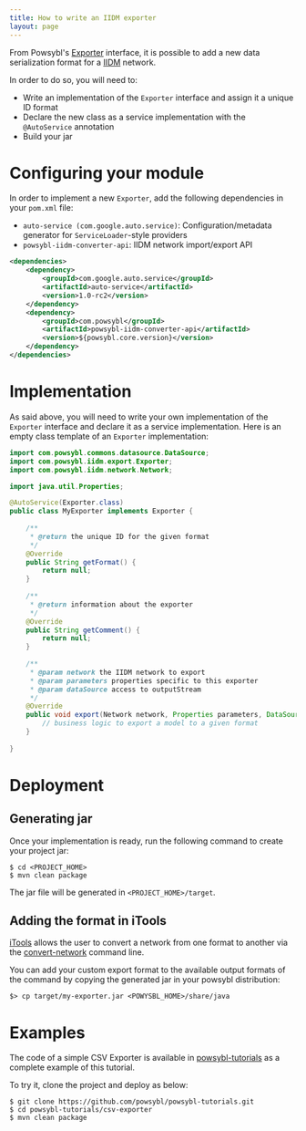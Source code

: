```yaml
---
title: How to write an IIDM exporter
layout: page
---
```


From Powsybl's [Exporter](../../iidm/exporter/index.md) interface, it is possible to add a new data serialization format
for a [IIDM](../../iidm/model/index.md) network.

In order to do so, you will need to:
- Write an implementation of the `Exporter` interface and assign it a unique ID format
- Declare the new class as a service implementation with the `@AutoService` annotation
- Build your jar

# Configuring your module

In order to implement a new `Exporter`, add the following dependencies in your `pom.xml` file:
- `auto-service (com.google.auto.service)`: Configuration/metadata generator for `ServiceLoader`-style providers
- `powsybl-iidm-converter-api`:  IIDM network import/export API

```xml
<dependencies>
    <dependency>
        <groupId>com.google.auto.service</groupId>
        <artifactId>auto-service</artifactId>
        <version>1.0-rc2</version>
    </dependency>
    <dependency>
        <groupId>com.powsybl</groupId>
        <artifactId>powsybl-iidm-converter-api</artifactId>
        <version>${powsybl.core.version}</version>
    </dependency>
</dependencies>
```

# Implementation

As said above, you will need to write your own implementation of the `Exporter` interface and declare it as a service
implementation. Here is an empty class template of an `Exporter` implementation:

```java
import com.powsybl.commons.datasource.DataSource;
import com.powsybl.iidm.export.Exporter;
import com.powsybl.iidm.network.Network;

import java.util.Properties;

@AutoService(Exporter.class)
public class MyExporter implements Exporter {
    
    /**
     * @return the unique ID for the given format
     */
    @Override
    public String getFormat() { 
        return null; 
    }
    
    /**
     * @return information about the exporter
     */
    @Override
    public String getComment() { 
        return null; 
    }
    
    /**
     * @param network the IIDM network to export
     * @param parameters properties specific to this exporter
     * @param dataSource access to outputStream
     */
    @Override
    public void export(Network network, Properties parameters, DataSource dataSource) {
        // business logic to export a model to a given format
    }
    
}
```

# Deployment

## Generating jar

Once your implementation is ready, run the following command to create your project jar:
```
$ cd <PROJECT_HOME>
$ mvn clean package
```

The jar file will be generated in `<PROJECT_HOME>/target`.

## Adding the format in iTools

[iTools](../../tools/index.md) allows the user to convert a network from one format to another via the
[convert-network](../../tools/convert-network.md) command line.

You can add your custom export format to the available output formats of the command by copying the generated jar in
your powsybl distribution:
```
$> cp target/my-exporter.jar <POWYSBL_HOME>/share/java
``` 

# Examples

The code of a simple CSV Exporter is available in [powsybl-tutorials](https://github.com/powsybl/powsybl-tutorials) as a
complete example of this tutorial.

To try it, clone the project and deploy as below:
```
$ git clone https://github.com/powsybl/powsybl-tutorials.git
$ cd powsybl-tutorials/csv-exporter
$ mvn clean package
```
